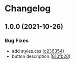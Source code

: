 # Changelog

## 1.0.0 (2021-10-26)


### Bug Fixes

* add styles.css ([c236354](https://www.github.com/dorsaffrigui/fds-test/commit/c2363545a9c175ccbfabf82d5951dc914701e52f))
* button description ([810fb20](https://www.github.com/dorsaffrigui/fds-test/commit/810fb204ec33c67def7c87c282d7ff3702c3c936))
